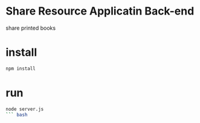 # Share Resource Applicatin Back-end
share printed books

# install
``` bash
npm install
```

# run
``` bash
node server.js
``` bash
